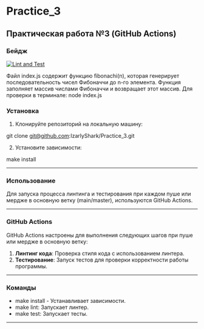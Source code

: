 # Practice_3

## Практическая работа №3 (GitHub Actions)
### Бейдж

[![Lint and Test](https://github.com/IzarlyShark/Practice_3/actions/workflows/workflows.yml/badge.svg)](https://github.com/IzarlyShark/Practice_3/actions/workflows/workflows.yml)

Файл index.js содержит функцию fibonachi(n), которая генерирует последовательность чисел Фибоначчи до n-го элемента. Функция заполняет массив числами Фибоначчи и возвращает этот массив.
Для проверки в терминале: node index.js


### Установка

1. Клонируйте репозиторий на локальную машину:

git clone git@github.com:IzarlyShark/Practice_3.git

2. Установите зависимости:

make install

---

### Использование

Для запуска процесса линтинга и тестирования при каждом пуше или мердже в основную ветку (main/master), используются GitHub Actions.

---

### GitHub Actions

GitHub Actions настроены для выполнения следующих шагов при пуше или мердже в основную ветку:

1. **Линтинг кода**: Проверка стиля кода с использованием линтера.
2. **Тестирование**: Запуск тестов для проверки корректности работы программы.

---

### Команды

- make install - Устанавливает зависимости.
- make lint: Запускает линтер.
- make test: Запускает тесты.

---
